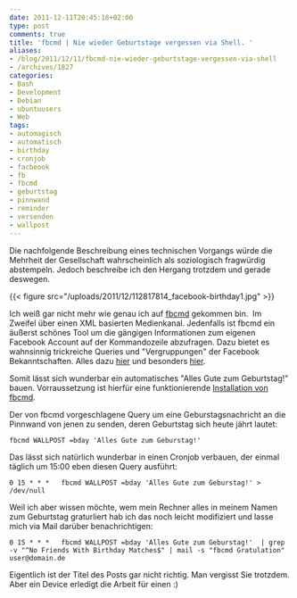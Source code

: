 ```yaml
---
date: 2011-12-11T20:45:18+02:00
type: post
comments: true
title: 'fbcmd | Nie wieder Geburtstage vergessen via Shell. '
aliases:
- /blog/2011/12/11/fbcmd-nie-wieder-geburtstage-vergessen-via-shell
- /archives/1827
categories:
- Bash
- Development
- Debian
- ubuntuusers
- Web
tags:
- automagisch
- automatisch
- birthday
- cronjob
- facbeook
- fb
- fbcmd
- geburtstag
- pinnwand
- reminder
- versenden
- wallpost
---
```


Die nachfolgende Beschreibung eines technischen Vorgangs würde die Mehrheit
der Gesellschaft wahrscheinlich als soziologisch fragwürdig abstempeln.
Jedoch beschreibe ich den Hergang trotzdem und gerade deswegen.

{{< figure src="/uploads/2011/12/112817814_facebook-birthday1.jpg" >}}

Ich weiß gar nicht mehr wie genau ich auf
[fbcmd](http://fbcmd.dtompkins.com/) gekommen bin.  Im Zweifel über einen
XML basierten Medienkanal. Jedenfalls ist fbcmd ein äußerst schönes Tool um
die gängigen Informationen zum eigenen Facebook Account auf der
Kommandozeile abzufragen. Dazu bietet es wahnsinnig trickreiche Queries und
"Vergruppungen" der Facebook Bekanntschaften. Alles dazu
[hier](http://fbcmd.dtompkins.com/syntax) und besonders
[hier](http://fbcmd.dtompkins.com/parameters/flist).

Somit lässt sich wunderbar ein automatisches "Alles Gute zum Geburtstag!"
bauen. Vorraussetzung ist hierfür eine funktionierende [Installation von fbcmd](http://fbcmd.dtompkins.com/installation).

Der von fbcmd vorgeschlagene Query um eine Geburstagsnachricht an die
Pinnwand von jenen zu senden, deren Geburtstag sich heute jährt lautet:

```
fbcmd WALLPOST =bday 'Alles Gute zum Geburstag!'
```

Das lässt sich natürlich wunderbar in einen Cronjob verbauen, der einmal
täglich um 15:00 eben diesen Query ausführt:

```
0 15 * * *   fbcmd WALLPOST =bday 'Alles Gute zum Geburstag!' > /dev/null
```

Weil ich aber wissen möchte, wem mein Rechner alles in meinem Namen zum
Geburtstag graturliert hab ich das noch leicht modifiziert und lasse mich
via Mail darüber benachrichtigen:

```
0 15 * * *   fbcmd WALLPOST =bday 'Alles Gute zum Geburstag!'  | grep -v "^No Friends With Birthday Matches$" | mail -s "fbcmd Gratulation" user@domain.de
```

Eigentlich ist der Titel des Posts gar nicht richtig. Man vergisst Sie
trotzdem. Aber ein Device erledigt die Arbeit für einen :)
